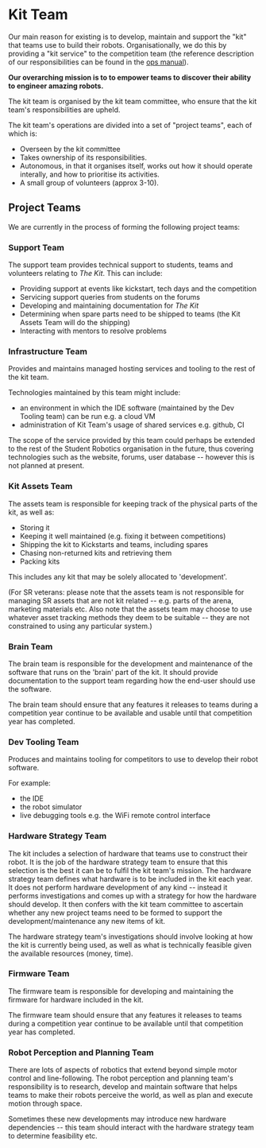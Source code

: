 # Kit Team

Our main reason for existing is to develop, maintain and support the
"kit" that teams use to build their robots.  Organisationally, we do
this by providing a "kit service" to the competition team (the
reference description of our responsibilities can be found in the [ops
manual](https://opsmanual.studentrobotics.org/annual-robotics-competition/kit-team)).

**Our overarching mission is to to empower teams to discover their
ability to engineer amazing robots.**

The kit team is organised by the kit team committee, who ensure that
the kit team's responsibilities are upheld.

The kit team's operations are divided into a set of "project teams",
each of which is:

 * Overseen by the kit committee
 * Takes ownership of its responsibilities.
 * Autonomous, in that it organises itself, works out how it should
   operate interally, and how to prioritise its activities.
 * A small group of volunteers (approx 3-10).

## Project Teams

We are currently in the process of forming the following project teams:

### Support Team

The support team provides technical support to students, teams and volunteers relating to *The Kit*.
This can include:
* Providing support at events like kickstart, tech days and the competition
* Servicing support queries from students on the forums
* Developing and maintaining documentation for *The Kit*
* Determining when spare parts need to be shipped to teams (the Kit Assets Team will do the shipping)
* Interacting with mentors to resolve problems

### Infrastructure Team

Provides and maintains managed hosting services and tooling to the rest of the kit team.

Technologies maintained by this team might include:
* an environment in which the IDE software (maintained by the Dev Tooling team) can be run e.g. a cloud VM
* administration of Kit Team's usage of shared services e.g. github, CI

The scope of the service provided by this team could perhaps be extended to the rest of the Student Robotics organisation in the future, thus covering technologies such as the website, forums, user database -- however this is not planned at present.

### Kit Assets Team

The assets team is responsible for keeping track of the physical parts of the kit, as well as:
 * Storing it
 * Keeping it well maintained (e.g. fixing it between competitions)
 * Shipping the kit to Kickstarts and teams, including spares
 * Chasing non-returned kits and retrieving them
 * Packing kits

This includes any kit that may be solely allocated to 'development'.

(For SR veterans: please note that the assets team is not responsible for managing SR assets that are not kit related -- e.g. parts of the arena, marketing materials etc.  Also note that the assets team may choose to use whatever asset tracking methods they deem to be suitable -- they are not constrained to using any particular system.)

### Brain Team

The brain team is responsible for the development and maintenance of the software that runs on the 'brain' part of the kit.  It should provide documentation to the support team regarding how the end-user should use the software.

The brain team should ensure that any features it releases to teams during a competition year continue to be available and usable until that competition year has completed.

### Dev Tooling Team

Produces and maintains tooling for competitors to use to develop their robot software.

For example:
* the IDE
* the robot simulator
* live debugging tools e.g. the WiFi remote control interface

### Hardware Strategy Team

The kit includes a selection of hardware that teams use to construct their robot.  It is the job of the hardware strategy team to ensure that this selection is the best it can be to fulfil the kit team's mission.  The hardware strategy team defines what hardware is to be included in the kit each year.  It does not perform hardware development of any kind -- instead it performs investigations and comes up with a strategy for how the hardware should develop.  It then confers with the kit team committee to ascertain whether any new project teams need to be formed to support the development/maintenance any new items of kit.

The hardware strategy team's investigations should involve looking at how the kit is currently being used, as well as what is technically feasible given the available resources (money, time).


### Firmware Team

The firmware team is responsible for developing and maintaining the firmware for hardware included in the kit.

The firmware team should ensure that any features it releases to teams during a competition year continue to be available until that competition year has completed.


### Robot Perception and Planning Team

There are lots of aspects of robotics that extend beyond simple motor control and line-following.  The robot perception and planning team's responsibility is to research, develop and maintain software that helps teams to make their robots perceive the world, as well as plan and execute motion through space.

Sometimes these new developments may introduce new hardware dependencies -- this team should interact with the hardware strategy team to determine feasibility etc.
